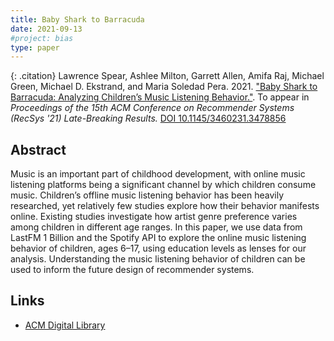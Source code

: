 ```yaml
---
title: Baby Shark to Barracuda
date: 2021-09-13
#project: bias
type: paper
---
```


{: .citation}
Lawrence Spear, Ashlee Milton, Garrett Allen, Amifa Raj, Michael Green, Michael D. Ekstrand, and Maria Soledad Pera. 2021. ["Baby Shark to Barracuda: Analyzing Children’s Music Listening Behavior."](#). To appear in <cite> Proceedings of the 15th ACM Conference on Recommender Systems (RecSys '21) Late-Breaking Results.</cite> [DOI 10.1145/3460231.3478856](https://doi.org/10.1145/3460231.3478856)

## Abstract

Music is an important part of childhood development, with online music listening platforms being a significant channel by which children consume music. Children’s offline music listening behavior has been heavily researched, yet relatively few studies explore how their behavior manifests online. Existing studies investigate how artist genre preference varies among children in different age ranges. In this paper, we use data from LastFM 1 Billion and the Spotify API to explore the online music listening behavior of children, ages 6–17, using education levels as lenses for our analysis. Understanding the music listening behavior of children can be used to inform the future design of recommender systems.

## Links

* [ACM Digital Library](https://dl.acm.org/doi/pdf/10.1145/3460231.3478856)
